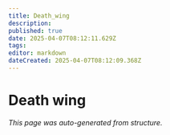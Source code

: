 ```yaml
---
title: Death_wing
description: 
published: true
date: 2025-04-07T08:12:11.629Z
tags: 
editor: markdown
dateCreated: 2025-04-07T08:12:09.368Z
---
```


# Death wing

*This page was auto-generated from structure.*